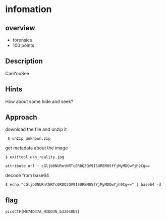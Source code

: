 # infomation

## overview
* forensics
* 100 points 

## Description
CanYouSee

## Hints
How about some hide and seek?

## Approach
download the file and unzip it

     $ unzip unknown.zip 
get metadata about the image

    $ exiftool ukn_reality.jpg

    attribute url : cGljb0NURntNRTc0RDQ3QV9ISUREM05fYjMyMDQwYjh9Cg==

decode from base64

    $ echo "cGljb0NURntNRTc0RDQ3QV9ISUREM05fYjMyMDQwYjh9Cg==" | base64 -d

## flag
    picoCTF{ME74D47A_HIDD3N_b32040b8}
